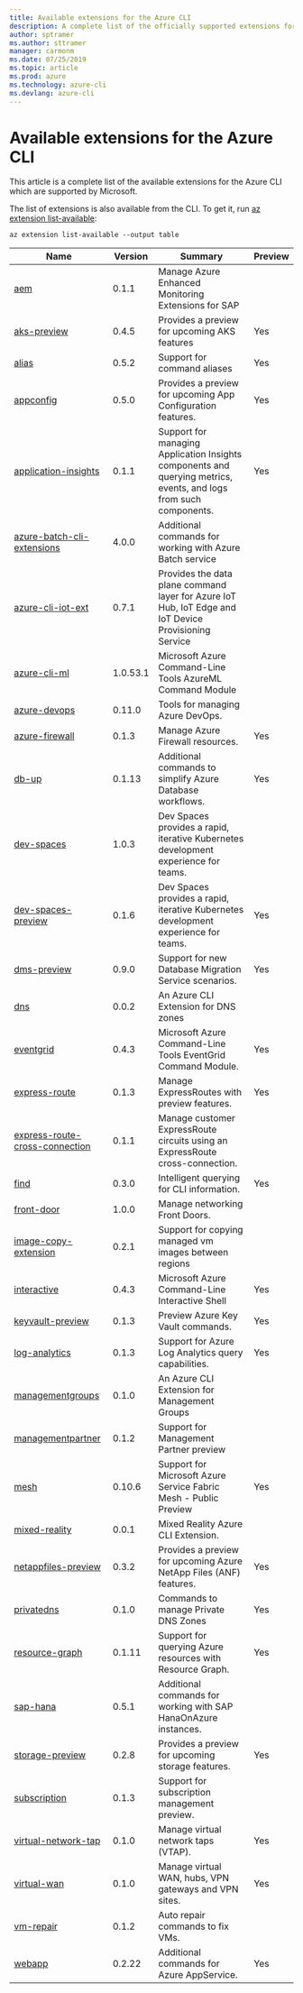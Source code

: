 ```yaml
---
title: Available extensions for the Azure CLI
description: A complete list of the officially supported extensions for the Azure CLI.
author: sptramer
ms.author: sttramer
manager: carmonm
ms.date: 07/25/2019
ms.topic: article
ms.prod: azure
ms.technology: azure-cli
ms.devlang: azure-cli
---
```


# Available extensions for the Azure CLI

This article is a complete list of the available extensions for the Azure CLI which are supported by Microsoft.

The list of extensions is also available  from the CLI. To get it, run [az extension list-available](/cli/azure/extension?view=azure-cli-latest#az-extension-list-available):

```azurecli-interactive
az extension list-available --output table
```

| Name | Version | Summary | Preview |
|------|---------|---------|---------|
| [aem](https://github.com/Azure/azure-cli-extensions) | 0.1.1 | Manage Azure Enhanced Monitoring Extensions for SAP |  |
| [aks-preview](https://github.com/Azure/azure-cli-extensions/tree/master/src/aks-preview) | 0.4.5 | Provides a preview for upcoming AKS features | Yes |
| [alias](https://github.com/Azure/azure-cli-extensions) | 0.5.2 | Support for command aliases | Yes |
| [appconfig](https://github.com/Azure/azure-cli-extensions) | 0.5.0 | Provides a preview for upcoming App Configuration features. | Yes |
| [application-insights](https://github.com/Azure/azure-cli-extensions/tree/master/src/application-insights) | 0.1.1 | Support for managing Application Insights components and querying metrics, events, and logs from such components. | Yes |
| [azure-batch-cli-extensions](https://github.com/Azure/azure-batch-cli-extensions) | 4.0.0 | Additional commands for working with Azure Batch service |  |
| [azure-cli-iot-ext](https://github.com/azure/azure-iot-cli-extension) | 0.7.1 | Provides the data plane command layer for Azure IoT Hub, IoT Edge and IoT Device Provisioning Service |  |
| [azure-cli-ml](https://docs.microsoft.com/en-us/azure/machine-learning/service/) | 1.0.53.1 | Microsoft Azure Command-Line Tools AzureML Command Module |  |
| [azure-devops](https://github.com/Microsoft/azure-devops-cli-extension) | 0.11.0 | Tools for managing Azure DevOps. |  |
| [azure-firewall](https://github.com/Azure/azure-cli-extensions/tree/master/src/azure-firewall) | 0.1.3 | Manage Azure Firewall resources. | Yes |
| [db-up](https://github.com/Azure/azure-cli-extensions/tree/master/src/db-up) | 0.1.13 | Additional commands to simplify Azure Database workflows. | Yes |
| [dev-spaces](https://github.com/Azure/azure-cli-extensions) | 1.0.3 | Dev Spaces provides a rapid, iterative Kubernetes development experience for teams. |  |
| [dev-spaces-preview](https://github.com/Azure/azure-cli-extensions) | 0.1.6 | Dev Spaces provides a rapid, iterative Kubernetes development experience for teams. | Yes |
| [dms-preview](https://github.com/Azure/azure-cli-extensions/tree/master/src/dms-preview) | 0.9.0 | Support for new Database Migration Service scenarios. | Yes |
| [dns](https://github.com/Azure/azure-cli-extensions) | 0.0.2 | An Azure CLI Extension for DNS zones |  |
| [eventgrid](https://github.com/Azure/azure-cli-extensions) | 0.4.3 | Microsoft Azure Command-Line Tools EventGrid Command Module. | Yes |
| [express-route](https://github.com/Azure/azure-cli-extensions/tree/master/src/express-route) | 0.1.3 | Manage ExpressRoutes with preview features. | Yes |
| [express-route-cross-connection](https://github.com/Azure/azure-cli-extensions/tree/master/src/express-route-cross-connection) | 0.1.1 | Manage customer ExpressRoute circuits using an ExpressRoute cross-connection. |  |
| [find](https://github.com/Azure/azure-cli-extensions/tree/master/src/find) | 0.3.0 | Intelligent querying for CLI information. | Yes |
| [front-door](https://github.com/Azure/azure-cli-extensions/tree/master/src/front-door) | 1.0.0 | Manage networking Front Doors. |  |
| [image-copy-extension](https://github.com/Azure/azure-cli-extensions) | 0.2.1 | Support for copying managed vm images between regions |  |
| [interactive](https://github.com/Azure/azure-cli) | 0.4.3 | Microsoft Azure Command-Line Interactive Shell | Yes |
| [keyvault-preview](https://github.com/Azure/azure-keyvault-cli-extension) | 0.1.3 | Preview Azure Key Vault commands. | Yes |
| [log-analytics](https://github.com/Azure/azure-cli-extensions/tree/master/src/log-analytics) | 0.1.3 | Support for Azure Log Analytics query capabilities. | Yes |
| [managementgroups](https://github.com/Azure/azure-cli-extensions) | 0.1.0 | An Azure CLI Extension for Management Groups |  |
| [managementpartner](https://github.com/Azure/azure-cli-extensions) | 0.1.2 | Support for Management Partner preview |  |
| [mesh](https://github.com/Azure/azure-cli-extensions) | 0.10.6 | Support for Microsoft Azure Service Fabric Mesh - Public Preview | Yes |
| [mixed-reality](https://github.com/Azure/azure-cli-extensions) | 0.0.1 | Mixed Reality Azure CLI Extension. |  |
| [netappfiles-preview](https://github.com/Azure/azure-cli-extensions/tree/master/src/netappfiles-preview) | 0.3.2 | Provides a preview for upcoming Azure NetApp Files (ANF) features. | Yes |
| [privatedns](https://github.com/Azure/azure-cli-extensions) | 0.1.0 | Commands to manage Private DNS Zones | Yes |
| [resource-graph](https://github.com/Azure/azure-cli-extensions/tree/master/src/resource-graph) | 0.1.11 | Support for querying Azure resources with Resource Graph. | Yes |
| [sap-hana](https://github.com/Azure/azure-hanaonazure-cli-extension) | 0.5.1 | Additional commands for working with SAP HanaOnAzure instances. |  |
| [storage-preview](https://github.com/Azure/azure-cli-extensions/tree/master/src/storage-preview) | 0.2.8 | Provides a preview for upcoming storage features. | Yes |
| [subscription](https://github.com/Azure/azure-cli-extensions) | 0.1.3 | Support for subscription management preview. |  |
| [virtual-network-tap](https://github.com/Azure/azure-cli-extensions/tree/master/src/virtual-network-tap) | 0.1.0 | Manage virtual network taps (VTAP). | Yes |
| [virtual-wan](https://github.com/Azure/azure-cli-extensions/tree/master/src/virtual-wan) | 0.1.0 | Manage virtual WAN, hubs, VPN gateways and VPN sites. | Yes |
| [vm-repair](https://github.com/Azure/azure-cli-extensions/tree/master/src/vm-repair) | 0.1.2 | Auto repair commands to fix VMs. |  |
| [webapp](https://github.com/Azure/azure-cli-extensions/tree/master/src/webapp) | 0.2.22 | Additional commands for Azure AppService. | Yes |